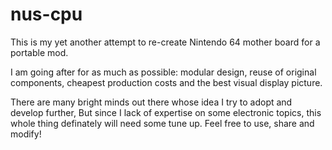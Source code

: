 # nus-cpu

This is my yet another attempt to re-create Nintendo 64 mother board for a portable mod.

I am going after for as much as possible: modular design, reuse of original components, cheapest production costs and the best visual display picture.

There are many bright minds out there whose idea I try to adopt and develop further, But since I lack of expertise on some electronic topics, this whole thing definately will need some tune up.
Feel free to use, share and modify!

